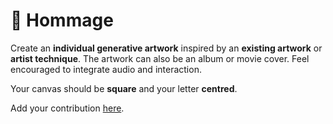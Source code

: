 # 🥇 Hommage

Create an **individual generative artwork** inspired by an **existing artwork** or **artist technique**. The artwork can also be an album or movie cover. Feel encouraged to integrate audio and interaction.

Your canvas should be **square** and your letter **centred**.

Add your contribution [here](https://docs.google.com/spreadsheets/d/15LsCGQoDvBsUhtxh4AEtFfmS4uuM_7NA1wlCTeSKvJk/edit?usp=sharing).

